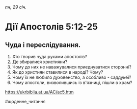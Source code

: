
_пн, 29 січ._

# Дії Апостолів 5:12-25

## Чуда і переслідування.
1. Хто творив чуда руками апостолів?
2. Де збиралися християни?
3. Чому до них не наважувалися приєднуватися сторонні?
4. Як до християн ставилися в народі? Чому?
5. Чому їх не любило духовенство, а особливо - саддукеї?
6. Чому апостоли, визволившись із в'язниці, пішли в храм?

https://ukrbiblia.at.ua/AC/ac5.htm 

#щоденне_читання
